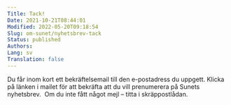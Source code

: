 ```yaml
---
Title: Tack!
Date: 2021-10-21T08:44:01
Modified: 2022-05-20T09:18:54
Slug: om-sunet/nyhetsbrev-tack
Status: published
Authors: 
Lang: sv
Translation: false
---
```


Du får inom kort ett bekräftelsemail till den e-postadress du uppgett. Klicka på länken i mailet för att bekräfta att du vill prenumerera på Sunets nyhetsbrev.  Om du inte fått något mejl – titta i skräppostlådan.

